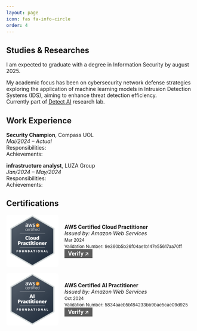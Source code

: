 ```yaml
---
layout: page
icon: fas fa-info-circle
order: 4
---
```

## Studies & Researches

I am expected to graduate with a degree in Information Security by august 2025.  

My academic focus has been on cybersecurity network defense strategies exploring the application of machine learning models in Intrusion Detection Systems (IDS), aiming to enhance threat detection efficiency.  
Currently part of [Detect AI](https://detectai.fatecourinhos.edu.br/) research lab.

## Work Experience

**Security Champion**, Compass UOL  
*Mai/2024 – Actual*  
Responsibilities:  
Achievements:  

**infrastructure analyst**, LUZA Group  
*Jan/2024 – May/2024*  
Responsibilities:  
Achievements:  

## Certifications
 <!-- Certification 1 -->
<div style="display: flex; align-items: center; gap: 1rem; margin: 1rem 0;">
  <img src="/assets/img/badges/aws-certified-cloud-practitioner.png" alt="AWS Badge" width="140" style="border-radius: 6px;">
  <div>
    <strong>AWS Certified Cloud Practitioner</strong><br>
    <em>Issued by: Amazon Web Services</em><br>
    <small>Mar 2024</small><br>
    <small>Validation Number: 9e360b5b26f04ae1b147e55617aa70ff </small><br>
    <a href="https://aws.amazon.com/verification" target="_blank" style="
      display: inline-block;
      padding: 0.2rem 0.6rem;
      background:rgb(92, 92, 92);
      color: white;
      text-decoration: none;
      border-radius: 0px;
      font-weight: bold;
      ">Verify ↗</a> 
  </div>
</div>

<!-- Certification 2 -->
<div style="display: flex; align-items: center; gap: 1rem; margin: 1rem 0;">
  <img src="/assets/img/badges/aws-certified-ai-practitioner.png" alt="AWS Badge" width="140" style="border-radius: 6px;">
  <div>
    <strong>AWS Certified AI Practitioner</strong><br>
    <em>Issued by: Amazon Web Services</em><br>
    <small>Oct 2024</small><br>
    <small>Validation Number: 5834aaeb5b184233bb9bae5cae09d925</small><br>
    <a href="https://aws.amazon.com/verification" target="_blank" style="
      display: inline-block;
      padding: 0.2rem 0.6rem;
      background:rgb(92, 92, 92);
      color: white;
      text-decoration: none;
      border-radius: 0px;
      font-weight: bold;
      ">Verify ↗</a> 
  </div>
</div>